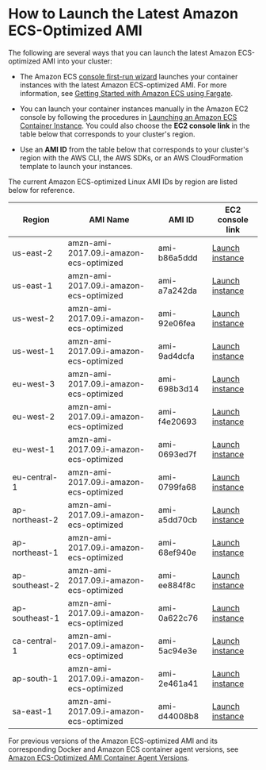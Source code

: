 # How to Launch the Latest Amazon ECS\-Optimized AMI<a name="ecs-optimized_AMI_launch_latest"></a>

The following are several ways that you can launch the latest Amazon ECS\-optimized AMI into your cluster:

+ The Amazon ECS [console first\-run wizard](https://console.aws.amazon.com/ecs/home#/firstRun) launches your container instances with the latest Amazon ECS\-optimized AMI\. For more information, see [Getting Started with Amazon ECS using Fargate](ECS_GetStarted.md)\.

+ You can launch your container instances manually in the Amazon EC2 console by following the procedures in [Launching an Amazon ECS Container Instance](launch_container_instance.md)\. You could also choose the **EC2 console link** in the table below that corresponds to your cluster's region\.

+ Use an **AMI ID** from the table below that corresponds to your cluster's region with the AWS CLI, the AWS SDKs, or an AWS CloudFormation template to launch your instances\. 

The current Amazon ECS\-optimized Linux AMI IDs by region are listed below for reference\.


| Region | AMI Name | AMI ID | EC2 console link | 
| --- | --- | --- | --- | 
| us\-east\-2 | amzn\-ami\-2017\.09\.i\-amazon\-ecs\-optimized | ami\-b86a5ddd | [Launch instance](https://console.aws.amazon.com/ec2/v2/home?region=us-east-2#LaunchInstanceWizard:ami=ami-b86a5ddd) | 
| us\-east\-1 | amzn\-ami\-2017\.09\.i\-amazon\-ecs\-optimized | ami\-a7a242da | [Launch instance](https://console.aws.amazon.com/ec2/v2/home?region=us-east-1#LaunchInstanceWizard:ami=ami-a7a242da) | 
| us\-west\-2 | amzn\-ami\-2017\.09\.i\-amazon\-ecs\-optimized | ami\-92e06fea | [Launch instance](https://console.aws.amazon.com/ec2/v2/home?region=us-west-2#LaunchInstanceWizard:ami=ami-92e06fea) | 
| us\-west\-1 | amzn\-ami\-2017\.09\.i\-amazon\-ecs\-optimized | ami\-9ad4dcfa | [Launch instance](https://console.aws.amazon.com/ec2/v2/home?region=us-west-1#LaunchInstanceWizard:ami=ami-9ad4dcfa) | 
| eu\-west\-3 | amzn\-ami\-2017\.09\.i\-amazon\-ecs\-optimized | ami\-698b3d14 | [Launch instance](https://console.aws.amazon.com/ec2/v2/home?region=eu-west-3#LaunchInstanceWizard:ami=ami-698b3d14) | 
| eu\-west\-2 | amzn\-ami\-2017\.09\.i\-amazon\-ecs\-optimized | ami\-f4e20693 | [Launch instance](https://console.aws.amazon.com/ec2/v2/home?region=eu-west-2#LaunchInstanceWizard:ami=ami-f4e20693) | 
| eu\-west\-1 | amzn\-ami\-2017\.09\.i\-amazon\-ecs\-optimized | ami\-0693ed7f | [Launch instance](https://console.aws.amazon.com/ec2/v2/home?region=eu-west-1#LaunchInstanceWizard:ami=ami-0693ed7f) | 
| eu\-central\-1 | amzn\-ami\-2017\.09\.i\-amazon\-ecs\-optimized | ami\-0799fa68 | [Launch instance](https://console.aws.amazon.com/ec2/v2/home?region=eu-central-1#LaunchInstanceWizard:ami=ami-0799fa68) | 
| ap\-northeast\-2 | amzn\-ami\-2017\.09\.i\-amazon\-ecs\-optimized | ami\-a5dd70cb | [Launch instance](https://console.aws.amazon.com/ec2/v2/home?region=ap-northeast-2#LaunchInstanceWizard:ami=ami-a5dd70cb) | 
| ap\-northeast\-1 | amzn\-ami\-2017\.09\.i\-amazon\-ecs\-optimized | ami\-68ef940e | [Launch instance](https://console.aws.amazon.com/ec2/v2/home?region=ap-northeast-1#LaunchInstanceWizard:ami=ami-68ef940e) | 
| ap\-southeast\-2 | amzn\-ami\-2017\.09\.i\-amazon\-ecs\-optimized | ami\-ee884f8c | [Launch instance](https://console.aws.amazon.com/ec2/v2/home?region=ap-southeast-2#LaunchInstanceWizard:ami=ami-ee884f8c) | 
| ap\-southeast\-1 | amzn\-ami\-2017\.09\.i\-amazon\-ecs\-optimized | ami\-0a622c76 | [Launch instance](https://console.aws.amazon.com/ec2/v2/home?region=ap-southeast-1#LaunchInstanceWizard:ami=ami-0a622c76) | 
| ca\-central\-1 | amzn\-ami\-2017\.09\.i\-amazon\-ecs\-optimized | ami\-5ac94e3e | [Launch instance](https://console.aws.amazon.com/ec2/v2/home?region=ca-central-1#LaunchInstanceWizard:ami=ami-5ac94e3e) | 
| ap\-south\-1 | amzn\-ami\-2017\.09\.i\-amazon\-ecs\-optimized | ami\-2e461a41 | [Launch instance](https://console.aws.amazon.com/ec2/v2/home?region=ap-south-1#LaunchInstanceWizard:ami=ami-2e461a41) | 
| sa\-east\-1 | amzn\-ami\-2017\.09\.i\-amazon\-ecs\-optimized | ami\-d44008b8 | [Launch instance](https://console.aws.amazon.com/ec2/v2/home?region=sa-east-1#LaunchInstanceWizard:ami=ami-d44008b8) | 

 For previous versions of the Amazon ECS\-optimized AMI and its corresponding Docker and Amazon ECS container agent versions, see [Amazon ECS\-Optimized AMI Container Agent Versions](container_agent_versions.md#ecs-optimized-ami-agent-versions)\.